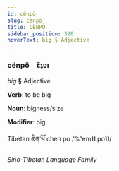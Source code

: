 ```yaml
---
id: cënpö
slug: cënpö
title: CËNPÖ
sidebar_position: 320
hoverText: big § Adjective
---
```


### cënpö&emsp;<span kind="abugida">ꞇ̃ʇʋı</span>

*big* **§** Adjective

**Verb**: to be big

**Noun**: bigness/size

**Modifier**: big

Tibetan ཆེན་པོ chen po /t͡ɕʰem˥˥.po˥˥/

*Sino-Tibetan Language Family*